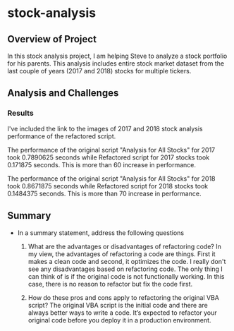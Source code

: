 # stock-analysis

## Overview of Project
In this stock analysis project, I am helping Steve to analyze a stock portfolio for his parents. This analysis includes entire stock market dataset from the last couple of years (2017 and 2018) stocks for multiple tickers.

## Analysis and Challenges

### Results
I've included the link to the images of 2017 and 2018 stock analysis performance of the refactored script.

The performance of the original script "Analysis for All Stocks" for 2017 took 0.7890625 seconds while Refactored script for 2017 stocks took 0.171875 seconds. This is more than 60 increase in performance. 

The performance of the original script "Analysis for All Stocks" for 2018 took 0.8671875 seconds while Refactored script for 2018 stocks took 0.1484375 seconds. This is more than 70 increase in performance.

## Summary

- In a summary statement, address the following questions
    1)	What are the advantages or disadvantages of refactoring code?
 In my view, the advantages of refactoring a code are things. First it makes a clean code and second, it optimizes the code. I really don't see any disadvantages based on refactoring code. The only thing I can think of is if the original code is not functionally working. In this case, there is no reason to refactor but fix the code first.
        
    2)	How do these pros and cons apply to refactoring the original VBA script?
The original VBA script is the initial code and there are always better ways to write a code. It’s expected to refactor your original code before you deploy it in a production environment.
